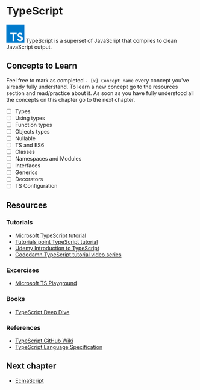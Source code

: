 # TypeScript
<img alt="TS Logo" src="../assets/ts-logo.png" width="48"> TypeScript is a superset of JavaScript that compiles to clean JavaScript output.

## Concepts to Learn
Feel free to mark as completed `- [x] Concept name` every concept you've already fully understand. To learn a new concept go to the resources section and read/practice about it. As soon as you have fully understood all the concepts on this chapter go to the next chapter.

  - [ ] Types
  - [ ] Using types
  - [ ] Function types
  - [ ] Objects types
  - [ ] Nullable
  - [ ] TS and ES6
  - [ ] Classes
  - [ ] Namespaces and Modules
  - [ ] Interfaces
  - [ ] Generics
  - [ ] Decorators
  - [ ] TS Configuration

## Resources

### Tutorials
  * [Microsoft TypeScript tutorial](https://www.typescriptlang.org/docs/tutorial.html)
  * [Tutorials point TypeScript tutorial](https://www.tutorialspoint.com/typescript/)
  * [Udemy Introduction to TypeScript](https://www.udemy.com/typescript/)
  * [Codedamn TypeScript tutorial video series](https://www.youtube.com/watch?v=hADI92zCIvE&list=PLYxzS__5yYQkX-95LHG5EDxPj3tVvVmRd&index=1)

### Excercises
  * [Microsoft TS Playground](https://www.typescriptlang.org/play/index.html)

### Books
  * [TypeScript Deep Dive](https://github.com/basarat/typescript-book)

### References
  * [TypeScript GitHub Wiki](https://github.com/Microsoft/TypeScript/wiki)
  * [TypeScript Language Specification](https://github.com/Microsoft/TypeScript/blob/master/doc/spec.md)

## Next chapter
  * [EcmaScript](./ecmascript.md)